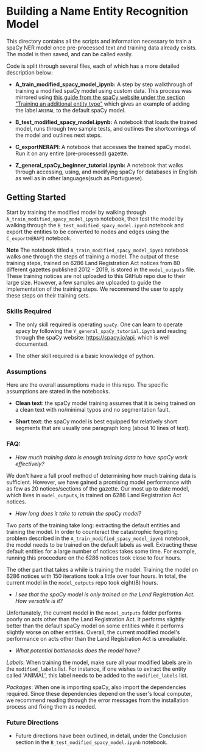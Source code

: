# Building a Name Entity Recognition Model

This directory contains all the scripts and information necessary to train a spaCy NER model once pre-processed text and training data already exists. The model is then saved, and can be called easily. 

Code is split through several files, each of which has a more detailed description below:

* **A_train_modified_spacy_model_ipynb:** A step by step walkthrough of training a modified spaCy model using custom data. This process was mirrored using [this guide from the spaCy website under the section "Training an additional entity type"](https://spacy.io/usage/training) which gives an example of adding the label `ANIMAL` to the default spaCy model.

* **B_test_modified_spacy_model.ipynb:** A notebook that loads the trained model, runs through two sample tests, and outlines the shortcomings of the model and outlines next steps.

* **C_exportNERAPI**: A notebook that accesses the trained spaCy model. Run it on any entire (pre-processed) gazette. 

* **Z_general_spaCy_beginner_tutorial.ipynb:** A notebook that walks through accessing, using, and modifying spaCy for databases in English as well as in other languages(such as Portuguese).

## Getting Started

Start by training the modified model by walking through `A_train_modified_spacy_model_ipynb` notebook, then test the model by walking through the `B_test_modified_spacy_model.ipynb` notebook and export the entities to be converted to nodes and edges using the `C_exportNERAPI` notebook.


**Note** The notebook titled `A_train_modified_spacy_model_ipynb` notebook walks one through the steps of training a model. The output of these training steps, trained on 6286 Land Registration Act notices from 80 different gazettes published 2012 - 2019, is stored in the `model_outputs` file. These training notices are not uploaded to this GitHub repo due to their large size. However, a few samples are uploaded to guide the implementation of the training steps. We recommend the user to apply these steps on their training sets. 


### Skills Required

* The only skill required is operating `spaCy`. One can learn to operate spacy by following the `Y_general_spaCy_tutorial.ipynb` and reading through the spaCy website: https://spacy.io/api, which is well documented.

* The other skill required is a basic knowledge of python.

### Assumptions

Here are the overall assumptions made in this repo. The specific assumptions are stated in the notebooks.

* **Clean text**: the spaCy model training assumes that it is being trained on a clean text with no/minimal typos and no segmentation fault.

* **Short text**: the spaCy model is best equipped for relatively short segments that are usually one paragraph long (about 10 lines of text).

### FAQ:

* *How much training data is enough training data to have spaCy work effectively?* 

We don't have a full proof method of determining how much training data is sufficient. However, we have gained a promising model performance with as few as 20 notices/sections of the gazette. Our most up to date model, which lives in `model_outputs`, is trained on 6286 Land Registration Act notices.

* *How long does it take to retrain the spaCy model?*

Two parts of the training take long: extracting the default entities and training the model. In order to counteract the catastrophic forgetting problem described in the `A_train_modified_spacy_model_ipynb` notebook, the model needs to be trained on the default labels as well. Extracting these default entities for a large number of notices takes some time. For example, running this proceedure on the 6286 notices took close to four hours.

The other part that takes a while is training the model. Training the model on 6286 notices with 150 iterations took a little over four hours. In total, the current model in the `model_outputs` repo took eight(8) hours.


* *I see that the spaCy model is only trained on the Land Registration Act. How versatile is it?* 

Unfortunately, the current model in the `model_outputs` folder performs poorly on acts other than the Land Registration Act. It performs slightly better than the default spaCy model on some entities while it performs slightly worse on other entities. Overall, the current modified model's performance on acts other than the Land Registration Act is unrealiable.

* *What potential bottlenecks does the model have?*

*Labels*: When training the model, make sure all your modified labels are in the `modified_labels` list. For instance, if one wishes to extract the entity called 'ANIMAL', this label needs to be added to the `modified_labels` list.

*Packages*: When one is importing spaCy, also import the dependencies required. Since these dependencies depend on the user's local computer, we recommend reading through the error messages from the installation process and fixing them as needed.

### Future Directions

* Future directions have been outlined, in detail, under the Conclusion section in the `B_test_modified_spacy_model.ipynb` notebook.